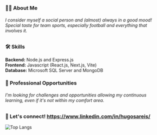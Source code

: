 ### 👦🏻 About Me
###### I consider myself a social person and (almost) always in a good mood! Special taste for team sports, especially football and everything that involves it.

### 🛠️ Skills
**Backend:** Node.js and Express.js  
**Frontend:** Javascript (React.js, Next.js, Vite)  
**Database:** Microsoft SQL Server and MongoDB

### 💼 Professional Opportunities
###### I'm looking for challenges and opportunities allowing my continuous learning, even if it's not within my comfort area.

### 🔗 Let's connect! https://www.linkedin.com/in/hugosareis/

<!-- [![Anurag's GitHub stats](https://github-readme-stats.vercel.app/api?username=hreis00&show_icons=true&theme=radical)](https://github.com/anuraghazra/github-readme-stats) -->
![Top Langs](https://github-readme-stats.vercel.app/api/top-langs/?username=hreis00&layout=compact&theme=radical)
